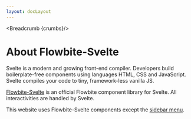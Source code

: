 ```yaml
---
layout: docLayout
---
```


<script>
  import Htwo from '../utils/Htwo.svelte'
  import { Breadcrumb } from '$lib/index'
  let crumbs = [
    {
      label:'Home',
      href:'/'
    },
    {
      label:'About',
      href:'/about'
    }
  ]
</script>

<Breadcrumb {crumbs}/>

<h1 class="text-3xl w-full dark:text-white py-8">About Flowbite-Svelte</h1>

<Htwo label="Svelte" />

<p class="dark:text-white w-full text-lg py-2">
  Svelte is a modern and growing front-end compiler. Developers build boilerplate-free components using languages HTML, CSS and JavaScript. Svelte compiles your code to tiny, framework-less vanilla JS.</p>

<Htwo label="Flowbite Svelte" />

<p class="dark:text-white w-full text-lg py-2"><a href="/">Flowbite-Svelte</a> is an official Flowbite component library for Svelte. All interactivities are handled by Svelte.
</p>


<p class="dark:text-white w-full text-lg py-2">This website uses Flowbite-Svelte components except the <a href="https://github.com/shinokada/svelte-sidebar" target="_blank">sidebar menu</a>.</p>

